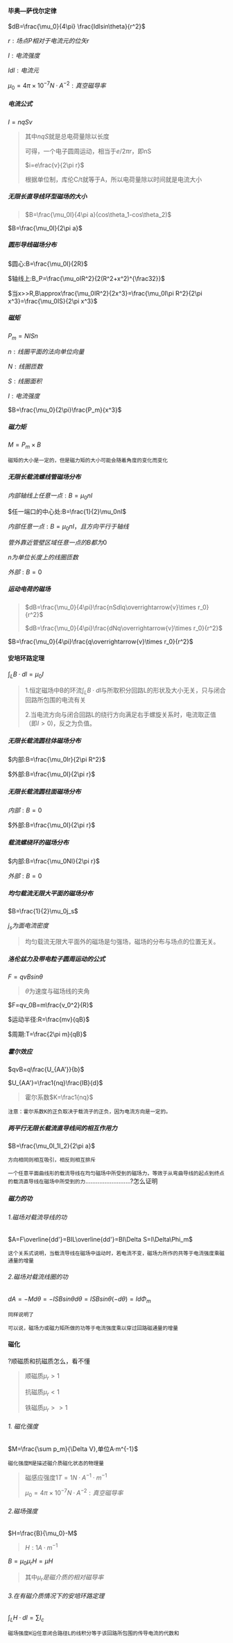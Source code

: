 #### 毕奥—萨伐尔定律

$dB=\frac{\mu_0}{4\pi} \frac{Idlsin\theta}{r^2}$

$r:场点P相对于电流元的位矢r$

$I:电流强度$

$Idl:电流元$

$\mu_0=4\pi\times10^{-7}N·A^{-2}:真空磁导率$

##### 电流公式

$I=nqSv$

> 其中$nqS$就是总电荷量除以长度
>
> 可得，一个电子圆周运动，相当于$e/2\pi r$，即nS
>
> $i=e\frac{v}{2\pi r}$
>
> 根据单位制，库伦C/t就等于A，所以电荷量除以时间就是电流大小

##### 无限长直导线环型磁场的大小

> $B=\frac{\mu_0I}{4\pi a}(cos\theta_1-cos\theta_2)$

$B=\frac{\mu_0I}{2\pi a}$

##### 圆形导线磁场分布

$圆心:B=\frac{\mu_0I}{2R}$

$轴线上:B_P=\frac{\mu_oIR^2}{2(R^2+x^2)^{\frac32}}$

$当x>>R,B\approx\frac{\mu_0IR^2}{2x^3}=\frac{\mu_0I\pi R^2}{2\pi x^3}=\frac{\mu_0IS}{2\pi x^3}$

##### 磁矩

$P_m=NISn$

$n:线圈平面的法向单位向量$

$N:线圈匝数$

$S:线圈面积$

$I:电流强度$

$B=\frac{\mu_0}{2\pi}\frac{P_m}{x^3}$

##### 磁力矩

$M=P_m\times B$

`磁矩的大小是一定的，但是磁力矩的大小可能会随着角度的变化而变化`

##### 无限长载流螺线管磁场分布

$内部轴线上任意一点:B=\mu_0nI$

$任一端口的中心处:B=\frac{1}{2}\mu_0nI$

$内部任意一点:B=\mu_0nI，且方向平行于轴线$

$管外靠近管壁区域任意一点的B都为0$

$n为单位长度上的线圈匝数$

$外部:B=0$

##### 运动电荷的磁场

> $dB=\frac{\mu_0}{4\pi}\frac{nSdlq\overrightarrow{v}\times r_0}{r^2}$
>
> $dB=\frac{\mu_0}{4\pi}\frac{dNq\overrightarrow{v}\times r_0}{r^2}$

$B=\frac{\mu_0}{4\pi}\frac{q\overrightarrow{v}\times r_0}{r^2}$

#### 安培环路定理

$\int_LB·dl=\mu_0I$

> 1.恒定磁场中B的环流$\int_LB·dl$与所取积分回路L的形状及大小无关，只与闭合回路所包围的电流有关
>
> 2.当电流方向与闭合回路L的绕行方向满足右手螺旋关系时，电流取正值（即$I>0$)，反之为负值。

##### 无限长载流圆柱体磁场分布

$内部:B=\frac{\mu_0Ir}{2\pi R^2}$

$外部:B=\frac{\mu_0I}{2\pi r}$

##### 无限长载流圆柱面磁场分布

$内部:B=0$

$外部:B=\frac{\mu_0I}{2\pi r}$

##### 载流螺绕环的磁场分布

$内部:B=\frac{\mu_0NI}{2\pi r}$

$外部:B=0$

##### 均匀载流无限大平面的磁场分布

$B=\frac{1}{2}\mu_0j_s$

$j_s为面电流密度$

> 均匀载流无限大平面外的磁场是匀强场，磁场的分布与场点的位置无关。

##### 洛伦兹力及带电粒子圆周运动的公式

$F=qvBsin\theta$

> $\theta$为速度与磁场线的夹角

$F=qv_0B=m\frac{v_0^2}{R}$

$运动半径:R=\frac{mv}{qB}$

$周期:T=\frac{2\pi m}{qB}$

##### 霍尔效应

$qvB=q\frac{U_{AA'}}{b}$

$U_{AA'}=\frac1{nq}\frac{IB}{d}$

> 霍尔系数$K=\frac1{nq}$

`注意：霍尔系数K的正负取决于载流子的正负，因为电流方向是一定的。`

##### 两平行无限长载流直导线间的相互作用力

$B=\frac{\mu_0I_1I_2}{2\pi a}$

`方向相同则相互吸引，相反则相互排斥`

`一个任意平面曲线形的载流导线在均匀磁场中所受到的磁场力，等效于从弯曲导线的起点到终点的载流直导线在磁场中所受到的力`..........................?怎么证明

##### 磁力的功

###### 1.磁场对载流导线的功

$A=F\overline{dd'}=BIL\overline{dd'}=BI\Delta S=I\Delta\Phi_m$

`这个关系式说明，当载流导线在磁场中运动时，若电流不变，磁场力所作的共等于电流强度乘磁通量的增量`

###### 2.磁场对载流线圈的功

$dA=-Md\theta=-ISBsin\theta d\theta=ISBsin\theta(-d\theta)=Id\Phi_m$

`同样说明了`

`可以说，磁场力或磁力矩所做的功等于电流强度乘以穿过回路磁通量的增量`

#### 磁化

?顺磁质和抗磁质怎么，看不懂

> 顺磁质$\mu_r>1$
>
> 抗磁质$\mu_r<1$
>
> 铁磁质$\mu_r>>1$

###### 1. 磁化强度

$M=\frac{\sum p_m}{\Delta V},单位A·m^{-1}$

`磁化强度M是描述磁介质磁化状态的物理量`

> 磁感应强度$1T=1N·A^{-1}·m^{-1}$
>
> $\mu_0=4\pi\times10^{-7}N·A^{-2}:真空磁导率$

###### 2.磁场强度

$H=\frac{B}{\mu_0}-M$

> $H:1A·m^{-1}$

$B=\mu_0\mu_r H=\mu H$

> 其中$\mu_r是磁介质的相对磁导率$

###### 3.在有磁介质情况下的安培环路定理

$\int_LH·dl=\sum I_c$

`磁场强度H沿任意闭合路径L的线积分等于该回路所包围的传导电流的代数和`


